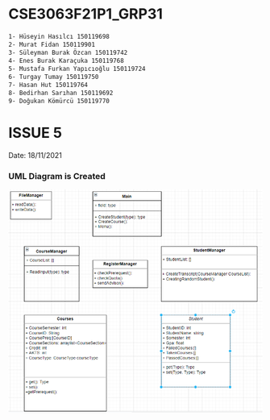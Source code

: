 # CSE3063F21P1_GRP31
````shell
1- Hüseyin Hasılcı 150119698
2- Murat Fidan 150119901
3- Süleyman Burak Özcan 150119742
4- Enes Burak Karaçuka 150119768
5- Mustafa Furkan Yapıcıoğlu 150119724
6- Turgay Tumay 150119750
7- Hasan Hut 150119764
8- Bedirhan Sarıhan 150119692
9- Doğukan Kömürcü 150119770
````

# ISSUE 5
Date: 18/11/2021
### UML Diagram is Created
![UMLDiagramPrototype.png](UMLDiagramPrototype.png)
